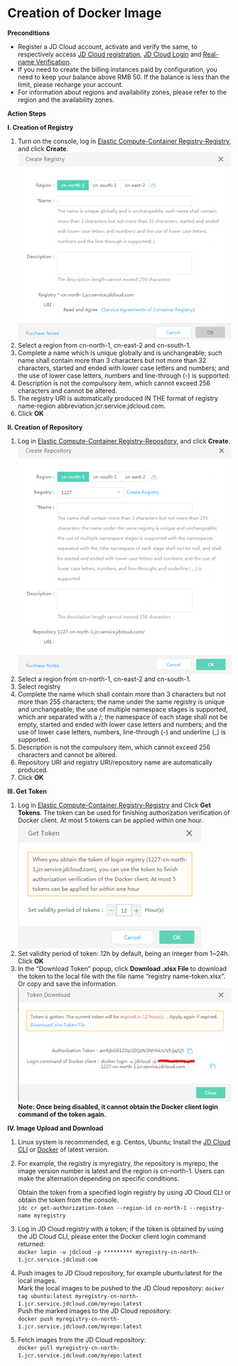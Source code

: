 # Creation of Docker Image

**Preconditions**

 - Register a JD Cloud account, activate and verify the same, to respectively access [JD Cloud registration](https://accounts.jdcloud.com/p/regPage?source=jdcloud%26ReturnUrl=%2f%2fuc.jdcloud.com%2fpassport%2fcomplete%3freturnUrl%3d//www.jdcloud.com/), [JD Cloud Login](https://console.jdcloud.com/overview) and [Real-name Verification](https://uc.jdcloud.com/account/verify).
 - If you need to create the billing instances paid by configuration, you need to keep your balance above RMB 50. If the balance is less than the limit, please recharge your account.
 - For information about regions and availability zones, please refer to the region and the availability zones.

**Action Steps**

**I. Creation of Registry**

 1. Turn on the console, log in [Elastic Compute-Container Registry-Registry](https://cns-console.jdcloud.com/host/containerregistry/list), and click **Create**.
    ![](../../../../image/Elastic-Compute/Container-Registry/创建注册表页面-EN.png)  
 2. Select a region from cn-north-1, cn-east-2 and cn-south-1.  
 3. Complete a name which is unique globally and is unchangeable; such name shall contain more than 3 characters but not more than 32 characters, started and ended with lower case letters and numbers; and the use of lower case letters, numbers and line-through (-) is supported.  
 4. Description is not the compulsory item, which cannot exceed 256 characters and cannot be altered.  
 5. The registry URI is automatically produced IN THE format of registry name-region abbreviation.jcr.service.jdcloud.com.  
 6. Click **OK**  

**II. Creation of Repository**

 1. Log in [Elastic Compute-Container Registry-Repository](https://cns-console.jdcloud.com/host/containerrepository/list), and click **Create**.  
 ![](../../../../image/Elastic-Compute/Container-Registry/新建镜像仓库-EN.png)  
 2. Select a region from cn-north-1, cn-east-2 and cn-south-1.  
 3. Select registry  
 4. Complete the name which shall contain more than 3 characters but not more than 255 characters; the name under the same registry is unique and unchangeable; the use of multiple namespace stages is supported, which are separated with a /; the namespace of each stage shall not be empty, started and ended with lower case letters and numbers; and the use of lower case letters, numbers, line-through (-) and underline (_) is supported.  
 5. Description is not the compulsory item, which cannot exceed 256 characters and cannot be altered.  
 6. Repository URI and registry URI/repository name are automatically produced.  
 7. Click **OK**  

**III. Get Token**

 1. Log in [Elastic Compute-Container Registry-Registry](https://cns-console.jdcloud.com/host/containerregistry/list) and Click **Get Tokens**. The token can be used for finishing authorization verification of Docker client. At most 5 tokens can be applied within one hour.  
 ![](../../../../image/Elastic-Compute/Container-Registry/获取临时令牌-EN.png)   
 2. Set validity period of token: 12h by default, being an integer from 1~24h. Click **OK**  
 3. In the “Download Token” popup, click **Download .xlsx File** to download the token to the local file with the file name “registry name-token.xlsx”. Or copy and save the information.  
![](../../../../image/Elastic-Compute/Container-Registry/下载临时令牌-EN.png)  
**Note: Once being disabled, it cannot obtain the Docker client login command of the token again.**

**IV. Image Upload and Download**

 1. Linux system is recommended, e.g. Centos, Ubuntu; Install the [JD Cloud CLI](https://docs.jdcloud.com/en/cli/introduction) or [Docker](https://docs.docker.com/install/) of latest version.
 
 2. For example, the registry is myregistry, the repository is myrepo, the image version number is latest and the region is cn-north-1. Users can make the alternation depending on specific conditions.
 
    Obtain the token from a specified login registry by using JD Cloud CLI or obtain the token from the console.  
    `jdc cr get-authorization-token --region-id cn-north-1 --registry-name myregistry`
 3. Log in JD Cloud registry with a token; if the token is obtained by using the JD Cloud CLI, please enter the Docker client login command returned:  
    `docker login -u jdcloud -p ********* myregistry-cn-north-1.jcr.service.jdcloud.com `
 4. Push images to JD Cloud repository, for example ubuntu:latest for the local images.  
    Mark the local images to be pushed to the JD Cloud repository:
    `
    docker tag ubuntu:latest myregistry-cn-north-1.jcr.service.jdcloud.com/myrepo:latest
    `  
    Push the marked images to the JD Cloud repository:  
    `
    docker push myregistry-cn-north-1.jcr.service.jdcloud.com/myrepo:latest
    `
 5. Fetch images from the JD Cloud repository:  
    `
    docker pull myregistry-cn-north-1.jcr.service.jdcloud.com/myrepo:latest
    `
